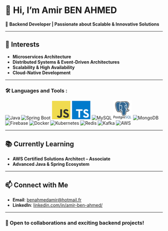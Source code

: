 # 👋 Hi, I’m Amir BEN AHMED  

🚀 **Backend Developer | Passionate about Scalable & Innovative Solutions**  

---

## 🎯 Interests  
- **Microservices Architecture**  
- **Distributed Systems & Event-Driven Architectures**  
- **Scalability & High Availability**  
- **Cloud-Native Development**  

---

### :hammer_and_wrench: Languages and Tools :  
<div>
  <img src="https://cdn.jsdelivr.net/gh/devicons/devicon@latest/icons/java/java-original.svg" title="Java" alt="Java" width="60" height="60"/>
  <img src="https://cdn.jsdelivr.net/gh/devicons/devicon@latest/icons/spring/spring-original.svg" title="Spring Boot" alt="Spring Boot" width="60" height="60"/>
  <img src="https://github.com/devicons/devicon/blob/master/icons/javascript/javascript-original.svg" title="JavaScript" alt="JavaScript" width="60" height="60"/>
  <img src="https://github.com/devicons/devicon/blob/master/icons/typescript/typescript-original.svg" title="TypeScript" alt="TypeScript" width="60" height="60"/>
  <img src="https://cdn.jsdelivr.net/gh/devicons/devicon@latest/icons/mysql/mysql-original.svg" title="MySQL" alt="MySQL" width="60" height="60"/>
  <img src="https://github.com/devicons/devicon/blob/master/icons/postgresql/postgresql-original-wordmark.svg" title="PostgreSQL" alt="PostgreSQL" width="60" height="60"/>
  <img src="https://cdn.jsdelivr.net/gh/devicons/devicon@latest/icons/mongodb/mongodb-original.svg" title="MongoDB" alt="MongoDB" width="60" height="60"/>
  <img src="https://cdn.jsdelivr.net/gh/devicons/devicon@latest/icons/firebase/firebase-plain.svg" title="Firebase" alt="Firebase" width="60" height="60"/>
  <img src="https://cdn.jsdelivr.net/gh/devicons/devicon@latest/icons/docker/docker-original.svg" title="Docker" alt="Docker" width="60" height="60"/>
  <img src="https://cdn.jsdelivr.net/gh/devicons/devicon@latest/icons/kubernetes/kubernetes-plain.svg" title="Kubernetes" alt="Kubernetes" width="60" height="60"/>
  <img src="https://cdn.jsdelivr.net/gh/devicons/devicon@latest/icons/redis/redis-original.svg" title="Redis" alt="Redis" width="60" height="60"/>
  <img src="https://cdn.jsdelivr.net/gh/devicons/devicon@latest/icons/apachekafka/apachekafka-original.svg" title="Kafka" alt="Kafka" width="60" height="60"/>
  <img src="https://www.svgrepo.com/show/353443/aws.svg" title="AWS" alt="AWS" width="60" height="60"/>
</div>

---

## 📚 Currently Learning  
- **AWS Certified Solutions Architect – Associate**  
- **Advanced Java & Spring Ecosystem**  

---

## 📫 Connect with Me  
- **Email**: [benahmedamir@hotmail.fr](mailto:benahmedamir@hotmail.fr)  
- **LinkedIn**: [linkedin.com/in/amir-ben-ahmed/](https://www.linkedin.com/in/amir-ben-ahmed/)  

---

### 🌱 Open to collaborations and exciting backend projects!  
